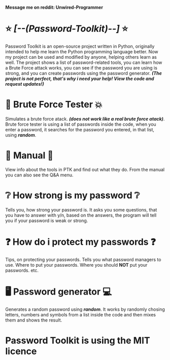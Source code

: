 ****Message me on reddit: Unwired-Programmer**** 
# ⭐ *[--(Password-Toolkit)--]* ⭐
Password Toolkit is an open-source project written in Python, originally intended to help me learn the Python programming language better. Now my project can be used and modified by anyone, helping others learn as well.
The project shows a list of password-related tools, you can learn how a Brute Force attack works, you can see if the password you are using is strong, and you can create passwords using the password generator.
***(The project is not perfect, that's why i need your help! View the code and request updates!)***

# 👊 Brute Force Tester 💥
Simulates a brute force atack. ***(does not work like a real brute force atack)***.
Brute force tester is using a list of passwords inside the code, when you enter a password, it searches for the password you entered, in that list, using ***random***.

# 📘 Manual 📖
View info about the tools in PTK and find out what they do.
From the manual you can also see the Q&A menu.

# ❔ How strong is my password ❔
Tells you, how strong your password is.
It asks you some questions, that you have to answer with y/n, based on the answers, the program will tell you if your password is weak or strong.

# ❓ How do i protect my passwords ❓
Tips, on protecting your passwords.
Tells you what password managers to use.
Where to put your passwords.
Where you should **NOT** put your passwords.
etc.

# 🖥️ Password generator 💻
Generates a random password using ***random***.
It works by randomly chosing letters, numbers and symbols from a list inside the code and then mixes them and shows the result.




# Password Toolkit is using the MIT licence





